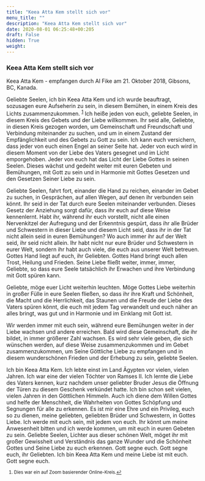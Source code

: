 ```yaml
---
title: "Keea Atta Kem stellt sich vor"
menu_title: ""
description: "Keea Atta Kem stellt sich vor"
date: 2020-08-01 06:25:48+00:205
draft: False
hidden: True
weight:
---
```

### Keea Atta Kem stellt sich vor

Keea Atta Kem - empfangen durch Al Fike am 21. Oktober 2018, Gibsons, BC, Kanada.

Geliebte Seelen, ich bin Keea Atta Kem und ich wurde beauftragt, sozusagen eure Aufseherin zu sein, in diesem Bemühen, in einem Kreis des Lichts zusammenzukommen. <sup id="a1">[1](#f1)</sup> Ich heiße jeden von euch, geliebte Seelen, in diesem Kreis des Gebets und der Liebe willkommen. Ihr seid alle, Geliebte, in diesen Kreis gezogen worden, um Gemeinschaft und Freundschaft und Verbindung miteinander zu suchen, und um in einem Zustand der Empfänglichkeit und des Gebets zu Gott zu sein. Ich kann euch versichern, dass jeder von euch einen Engel an seiner Seite hat. Jeder von euch wird in diesem Moment von der Liebe des Vaters gesegnet und im Licht emporgehoben. Jeder von euch hat das Licht der Liebe Gottes in seinen Seelen. Dieses wächst und gedeiht weiter mit euren Gebeten und Bemühungen, mit Gott zu sein und in Harmonie mit Gottes Gesetzen und den Gesetzen Seiner Liebe zu sein.

Geliebte Seelen, fahrt fort, einander die Hand zu reichen, einander im Gebet zu suchen, in Gesprächen, auf allen Wegen, auf denen ihr verbunden sein könnt. Ihr seid in der Tat durch eure Seelen miteinander verbunden. Dieses Gesetz der Anziehung sorgt dafür, dass ihr euch auf diese Weise kennenlernt. Habt ihr, während ihr euch vorstellt, nicht alle einen Nervenkitzel der Aufregung und der Erkenntnis gespürt, dass ihr alle Brüder und Schwestern in dieser Liebe und diesem Licht seid, dass ihr in der Tat nicht allein seid in euren Bemühungen? Wo auch immer ihr auf der Welt seid, ihr seid nicht allein. Ihr habt nicht nur eure Brüder und Schwestern in eurer Welt, sondern ihr habt auch viele, die euch aus unserer Welt betreuen. Gottes Hand liegt auf euch, ihr Geliebten. Gottes Hand bringt euch allen Trost, Heilung und Frieden. Seine Liebe fließt weiter, immer, immer, Geliebte, so dass eure Seele tatsächlich ihr Erwachen und ihre Verbindung mit Gott spüren kann.

Geliebte, möge euer Licht weiterhin leuchten. Möge Gottes Liebe weiterhin in großer Fülle in eure Seelen fließen, so dass ihr ihre Kraft und Schönheit, die Macht und die Herrlichkeit, das Staunen und die Freude der Liebe des Vaters spüren könnt, die euch mit jedem Tag verwandelt und euch näher an alles bringt, was gut und in Harmonie und im Einklang mit Gott ist.

Wir werden immer mit euch sein, während eure Bemühungen weiter in der Liebe wachsen und andere erreichen. Bald wird diese Gemeinschaft, die ihr bildet, in immer größerer Zahl wachsen. Es wird sehr viele geben, die sich wünschen werden, auf diese Weise zusammenzukommen und im Gebet zusammenzukommen, um Seine Göttliche Liebe zu empfangen und in diesem wunderschönen Frieden und der Erhebung zu sein, geliebte Seelen.

Ich bin Keea Atta Kem. Ich lebte einst im Land Ägypten vor vielen, vielen Jahren. Ich war eine der vielen Töchter von Ramses II. Ich lernte die Liebe des Vaters kennen, kurz nachdem unser geliebter Bruder Jesus die Öffnung der Türen zu diesem Geschenk verkündet hatte. Ich bin schon seit vielen, vielen Jahren in den Göttlichen Himmeln. Auch ich diene dem Willen Gottes und helfe der Menschheit, die Wahrheiten von Gottes Schöpfung und Segnungen für alle zu erkennen. Es ist mir eine Ehre und ein Privileg, euch so zu dienen, meine geliebten, geliebten Brüder und Schwestern, in Gottes Liebe. Ich werde mit euch sein, mit jedem von euch. Ihr könnt um meine Anwesenheit bitten und ich werde kommen, um mit euch in euren Gebeten zu sein. Geliebte Seelen, Lichter aus dieser schönen Welt, möget ihr mit großer Gewissheit und Verständnis das ganze Wunder und die Schönheit Gottes und Seine Liebe zu euch erkennen. Gott segne euch. Gott segne euch, ihr Geliebten. Ich bin Keea Atta Kem und meine Liebe ist mit euch. Gott segne euch.
<small>

1. <large id="f1"> Dies war ein auf Zoom basierender Online-Kreis.[↩](#a1)
